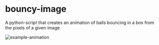 # bouncy-image
A python-script that creates an animation of balls bouncing in a box from the pixels of a given image

![example-animation](https://github.com/NicoJG/bouncy-image/blob/main/example.gif)